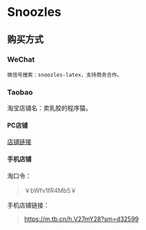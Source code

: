 # Snoozles


## 购买方式

### WeChat

    微信号搜索：snoozles-latex，支持商务合作。

### Taobao

淘宝店铺名：卖乳胶的程序猿。

#### PC店铺
[店铺链接](https://shop111281456.taobao.com/?spm=a230r.7195193.1997079397.2.46fe3bf9f5XFmL)

#### 手机店铺
淘口令：
> ￥bWfv1fR4Mb5￥

手机店铺链接：
> https://m.tb.cn/h.V27mY28?sm=d32599
